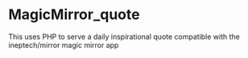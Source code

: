 # MagicMirror_quote
This uses PHP to serve a daily inspirational quote compatible with the ineptech/mirror magic mirror app
